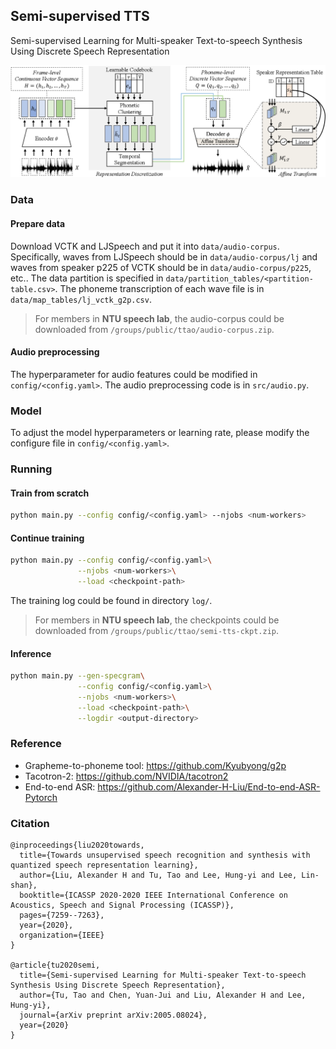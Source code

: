 ## Semi-supervised TTS
Semi-supervised Learning for Multi-speaker Text-to-speech Synthesis Using Discrete Speech Representation
<p align="center">
  <img src="illustration.png">
</p>

### Data
#### Prepare data
Download VCTK and LJSpeech and put it into `data/audio-corpus`. Specifically, waves from LJSpeech should be in `data/audio-corpus/lj` and waves from speaker p225 of VCTK should be in `data/audio-corpus/p225`, etc..
The data partition is specified in `data/partition_tables/<partition-table.csv>`.
The phoneme transcription of each wave file is in `data/map_tables/lj_vctk_g2p.csv`.
>For members in **NTU speech lab**, the audio-corpus could be downloaded from `/groups/public/ttao/audio-corpus.zip`.

#### Audio preprocessing
The hyperparameter for audio features could be modified in `config/<config.yaml>`.
The audio preprocessing code is in `src/audio.py`.

### Model
To adjust the model hyperparameters or learning rate, please modify the configure file in `config/<config.yaml>`.

### Running
#### Train from scratch
```sh
python main.py --config config/<config.yaml> --njobs <num-workers>
```
#### Continue training
```sh
python main.py --config config/<config.yaml>\
               --njobs <num-workers>\
               --load <checkpoint-path>
```
The training log could be found in directory `log/`.
>For members in **NTU speech lab**, the checkpoints could be downloaded from `/groups/public/ttao/semi-tts-ckpt.zip`.

#### Inference
```sh
python main.py --gen-specgram\
               --config config/<config.yaml>\
               --njobs <num-workers>\
               --load <checkpoint-path>\
               --logdir <output-directory>
```

### Reference
* Grapheme-to-phoneme tool: https://github.com/Kyubyong/g2p
* Tacotron-2: https://github.com/NVIDIA/tacotron2
* End-to-end ASR: https://github.com/Alexander-H-Liu/End-to-end-ASR-Pytorch

### Citation
```
@inproceedings{liu2020towards,
  title={Towards unsupervised speech recognition and synthesis with quantized speech representation learning},
  author={Liu, Alexander H and Tu, Tao and Lee, Hung-yi and Lee, Lin-shan},
  booktitle={ICASSP 2020-2020 IEEE International Conference on Acoustics, Speech and Signal Processing (ICASSP)},
  pages={7259--7263},
  year={2020},
  organization={IEEE}
}

@article{tu2020semi,
  title={Semi-supervised Learning for Multi-speaker Text-to-speech Synthesis Using Discrete Speech Representation},
  author={Tu, Tao and Chen, Yuan-Jui and Liu, Alexander H and Lee, Hung-yi},
  journal={arXiv preprint arXiv:2005.08024},
  year={2020}
}
```
